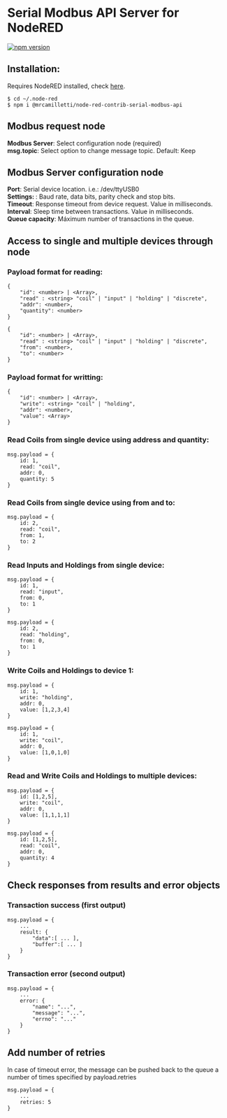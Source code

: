 # Serial Modbus API Server for NodeRED
[![npm version](https://badge.fury.io/js/%40mrcamilletti%2Fnode-red-contrib-serial-modbus-api.svg)](https://badge.fury.io/js/%40mrcamilletti%2Fnode-red-contrib-serial-modbus-api)

## Installation:
Requires NodeRED installed, check [here](https://nodered.org/docs/getting-started/).
```
$ cd ~/.node-red
$ npm i @mrcamilletti/node-red-contrib-serial-modbus-api
```

## Modbus request node
<b>Modbus Server</b>: Select configuration node (required) <br>
<b>msg.topic</b>: Select option to change message topic. Default: Keep </br>

## Modbus Server configuration node
<b>Port</b>: Serial device location. i.e.: /dev/ttyUSB0 <br>
<b>Settings: </b>: Baud rate, data bits, parity check and stop bits. <br>
<b>Timeout</b>: Response timeout from device request. Value in milliseconds.<br>
<b>Interval</b>: Sleep time between transactions. Value in milliseconds.<br>
<b>Queue capacity</b>: Máximum number of transactions in the queue.<br>

## Access to single and multiple devices through <modbus request> node

### Payload format for reading:
```
{ 
    "id": <number> | <Array>,
    "read" : <string> "coil" | "input" | "holding" | "discrete",
    "addr": <number>,
    "quantity": <number>
}
```
```
{ 
    "id": <number> | <Array>,
    "read" : <string> "coil" | "input" | "holding" | "discrete",
    "from": <number>,
    "to": <number>
}
```

### Payload format for writting:
```
{ 
    "id": <number> | <Array>,
    "write": <string> "coil" | "holding",
    "addr": <number>,
    "value": <Array>
}
```
### Read Coils from single device using address and quantity:
```
msg.payload = {
    id: 1,
    read: "coil",
    addr: 0,
    quantity: 5
}
```
### Read Coils from single device using from and to:
```
msg.payload = {
    id: 2,
    read: "coil",
    from: 1,
    to: 2
}
```
### Read Inputs and Holdings from single device:
```
msg.payload = {
    id: 1,
    read: "input",
    from: 0,
    to: 1
}
```
```
msg.payload = {
    id: 2,
    read: "holding",
    from: 0,
    to: 1
}
```
### Write Coils and Holdings to device 1:
```
msg.payload = {
    id: 1,
    write: "holding",
    addr: 0,
    value: [1,2,3,4]
}
```
```
msg.payload = {
    id: 1,
    write: "coil",
    addr: 0,
    value: [1,0,1,0]
}
```
### Read and Write Coils and Holdings to multiple devices:
```
msg.payload = {
    id: [1,2,5],
    write: "coil",
    addr: 0,
    value: [1,1,1,1]
}
```
```
msg.payload = {
    id: [1,2,5],
    read: "coil",
    addr: 0,
    quantity: 4
}
```
## Check responses from results and error objects

### Transaction success (first output)
```
msg.payload = {
    ...
    result: {
        "data":[ ... ],
        "buffer":[ ... ]
    }
}
```
### Transaction error (second output)
```
msg.payload = {
    ...
    error: {
        "name": "...",
        "message": "...",
        "errno": "..."
    }
}
```

## Add number of retries
In case of timeout error, the message can be pushed back to the queue a number of times specified by payload.retries

```
msg.payload = {
    ...
    retries: 5
}
```

